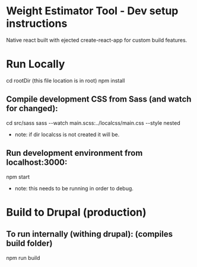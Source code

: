 # Weight Estimator Tool - Dev setup instructions

 Native react built with ejected create-react-app for custom build features.

# Run Locally

 cd rootDir (this file location is in root)
 npm install

 ## Compile development CSS from Sass (and watch for changed):
  cd src/sass
  sass --watch main.scss:../localcss/main.css --style nested

  * note: if dir localcss is not created it will be.

 ## Run development environment from localhost:3000:
  npm start

  * note: this needs to be running in order to debug.

# Build to Drupal (production)

 ## To run internally (withing drupal): (compiles build folder)
  npm run build